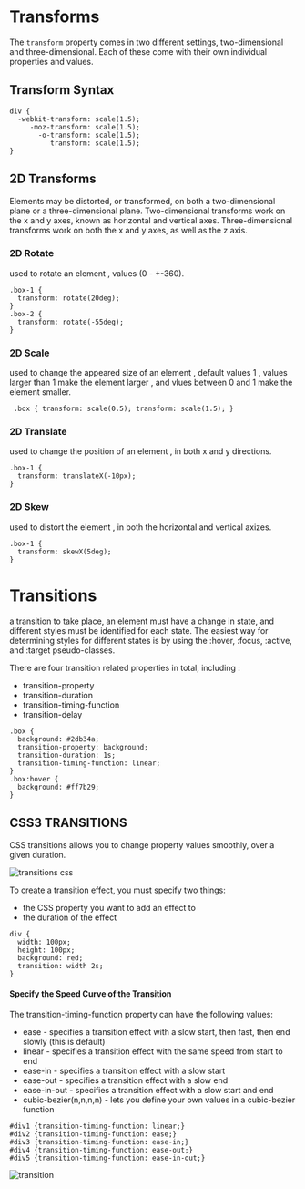 # Transforms
The `transform` property comes in two different settings, two-dimensional and three-dimensional. Each of these come with their own individual properties and values.

## Transform Syntax
```
div {
  -webkit-transform: scale(1.5);
     -moz-transform: scale(1.5);
       -o-transform: scale(1.5);
          transform: scale(1.5);
}

```

## 2D Transforms
Elements may be distorted, or transformed, on both a two-dimensional plane or a three-dimensional plane. Two-dimensional transforms work on the x and y axes, known as horizontal and vertical axes. Three-dimensional transforms work on both the x and y axes, as well as the z axis. 

### 2D Rotate
used to rotate an element , values (0 - +-360).

```
.box-1 {
  transform: rotate(20deg);
}
.box-2 {
  transform: rotate(-55deg);
}

```

### 2D Scale
used to change the appeared size of an element , default values 1 , values larger than 1 make the element larger , and vlues between 0 and 1 make the element smaller.

```
 .box { transform: scale(0.5); transform: scale(1.5); }
```

### 2D Translate
used to change the position of an element , in both x and y directions.

```
.box-1 {
  transform: translateX(-10px);
}
```

### 2D Skew
used to distort the element , in both the horizontal and vertical axizes.

```
.box-1 {
  transform: skewX(5deg);
}
```

# Transitions
a transition to take place, an element must have a change in state, and different styles must be identified for each state. The easiest way for determining styles for different states is by using the :hover, :focus, :active, and :target pseudo-classes.

There are four transition related properties in total, including :
* transition-property
* transition-duration
* transition-timing-function
* transition-delay
```
.box {
  background: #2db34a;
  transition-property: background;
  transition-duration: 1s;
  transition-timing-function: linear;
}
.box:hover {
  background: #ff7b29;
}

```

## CSS3 TRANSITIONS
CSS transitions allows you to change property values smoothly, over a given duration.

![transitions css](https://miro.medium.com/max/900/1*_6MfwckxNfQTca9SiG8MdQ.png)

To create a transition effect, you must specify two things:

* the CSS property you want to add an effect to
* the duration of the effect

```
div {
  width: 100px;
  height: 100px;
  background: red;
  transition: width 2s;
}
```

#### Specify the Speed Curve of the Transition
The transition-timing-function property can have the following values:

* ease - specifies a transition effect with a slow start, then fast, then end slowly (this is default)
* linear - specifies a transition effect with the same speed from start to end
* ease-in - specifies a transition effect with a slow start
* ease-out - specifies a transition effect with a slow end
* ease-in-out - specifies a transition effect with a slow start and end
* cubic-bezier(n,n,n,n) - lets you define your own values in a cubic-bezier function

```
#div1 {transition-timing-function: linear;}
#div2 {transition-timing-function: ease;}
#div3 {transition-timing-function: ease-in;}
#div4 {transition-timing-function: ease-out;}
#div5 {transition-timing-function: ease-in-out;}
```

![transition](https://coursework.vschool.io/content/images/size/w2000/2016/08/transition_example2.png)


